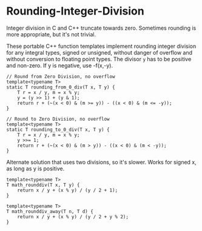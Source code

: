 # Rounding-Integer-Division
Integer division in C and C++ truncate towards zero. Sometimes rounding is more appropriate, but it's not trivial.  

These portable C++ function templates implement rounding integer division for any integral types, signed or unsigned, without danger of overflow and without conversion to floating point types. The divisor `y` has to be positive and non-zero. If y is negative, use -f(x,-y).


```
// Round from Zero Division, no overflow
template<typename T>
static T rounding_from_0_div(T x, T y) {
    T r = x / y, m = x % y;
    y = (y >> 1) + (y & 1);
    return r + (~(x < 0) & (m >= y)) - ((x < 0) & (m <= -y));
}

// Round to Zero Division, no overflow
template<typename T>
static T rounding_to_0_div(T x, T y) {
    T r = x / y, m = x % y;
    y >>= 1;
    return r + (~(x < 0) & (m > y)) - ((x < 0) & (m < -y));
}
```

Alternate solution that uses two divisions, so it's slower. Works for signed x, as long as y is positive.
```
template<typename T>
T math_rounddiv(T x, T y) {
    return x / y + (x % y) / (y / 2 + 1);
}

template<typename T>
T math_rounddiv_away(T n, T d) {
    return x / y + (x % y) / (y / 2 + y % 2);
}
```
